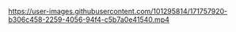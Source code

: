 

https://user-images.githubusercontent.com/101295814/171757920-b306c458-2259-4056-94f4-c5b7a0e41540.mp4

